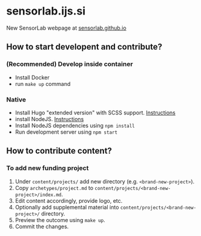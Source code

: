 # sensorlab.ijs.si

New SensorLab webpage at [sensorlab.github.io](https://sensorlab.github.io)

## How to start developent and contribute?

### (Recommended) Develop inside container
- Install Docker
- run `make up` command

### Native
- Install Hugo "extended version" with SCSS support. [Instructions](https://gohugo.io/getting-started/installing/)
- install NodeJS. [Instructions](https://nodejs.org/en/download/)
- Install NodeJS dependencies using ``npm install``
- Run development server using ``npm start``

## How to contribute content?

### To add new funding project

1. Under `content/projects/` add new directory (e.g. `<brand-new-project>`).
2. Copy `archetypes/project.md` to `content/projects/<brand-new-project>/index.md`.
3. Edit content accordingly, provide logo, etc.
4. Optionally add supplemental material into `content/projects/<brand-new-project>/` directory.
5. Preview the outcome using `make up`.
6. Commit the changes.
